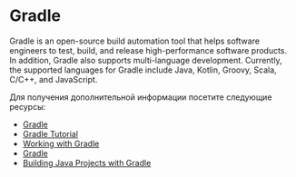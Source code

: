 # Gradle

Gradle is an open-source build automation tool that helps software engineers to test, build, and release high-performance software products. In addition, Gradle also supports multi-language development. Currently, the supported languages for Gradle include Java, Kotlin, Groovy, Scala, C/C++, and JavaScript.

Для получения дополнительной информации посетите следующие ресурсы:

- [Gradle](https://gradle.org/)
- [Gradle Tutorial](https://youtu.be/kONQCIAcWeI)
- [Working with Gradle](https://youtu.be/6V6G3RyxEMk)
- [Gradle](https://www.javatpoint.com/gradle)
- [Building Java Projects with Gradle](https://spring.io/guides/gs/gradle/)
